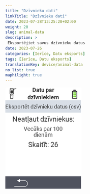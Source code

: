 ```yaml
---
title: "Dzīvnieku dati"
linkTitle: "Dzīvnieku dati"
date: 2023-07-28T13:25:28+02:00
weight: 20
slug: animal-data
description: >
 Eksportējiet savus dzīvnieku datus
date: 2023-07-26
categories: [Ierīce, Datu eksports]
tags: [Ierīce, Datu eksports]
translationKey: device/animal-data
no_list: true
maphilight: true
---
```

<img src="animal-data.png" alt="VitalControl Datu pārvaldība" title="Datu pārvaldība" usemap="#workmap" class="maphilight" />

<map name="workmap">
  <area shape="rect" coords="2,40,238,80" alt="Eksportēt dzīvnieku datus (csv)" title="Eksportējiet savus dzīvnieku datus&#10;Noklikšķiniet ar peli: atvērt dokumentāciju" href="/lv/docs/data-export/usb-drive/">

  <area shape="rect" coords="2,80,238,200" alt="Dzīvnieku reģistrācijas atcelšana" title="Norādiet vecumu, no kura dzīvnieki jāizreģistrē&#10;Noklikšķiniet ar peli: atvērt dokumentāciju" href="/lv/docs/device/data-management/animal-data/unregister-animal/">

  <area shape="rect" coords="2,282,120,319" alt="Atpakaļ" title="Visu informāciju un instrukcijas par dzīvnieku datu eksportēšanu var atrast šeit&#10;Noklikšķiniet ar peli: atvērt dokumentāciju" href="/lv/docs/device/data-management/">
</map>
